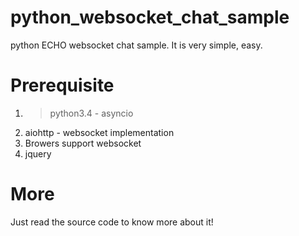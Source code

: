 # python_websocket_chat_sample
python ECHO websocket chat sample. It is very simple, easy.

# Prerequisite
1. > python3.4  - asyncio
2. aiohttp - websocket implementation
3. Browers support websocket
4. jquery

# More
Just read the source code to know more about it!
